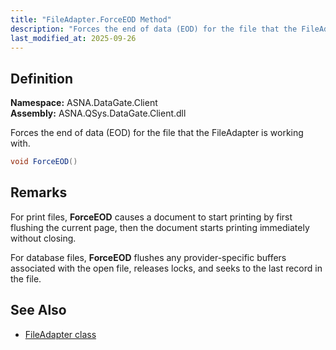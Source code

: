 ```yaml
---
title: "FileAdapter.ForceEOD Method"
description: "Forces the end of data (EOD) for the file that the FileAdapter is working with."
last_modified_at: 2025-09-26
---
```


## Definition

**Namespace:** ASNA.DataGate.Client  
**Assembly:** ASNA.QSys.DataGate.Client.dll


Forces the end of data (EOD) for the file that the FileAdapter is working with.

```cs
void ForceEOD()
```

## Remarks

For print files, **ForceEOD** causes a document to start printing by first flushing the current page, then the document starts printing immediately without closing.
 
For database files, **ForceEOD** flushes any provider-specific buffers associated with the open file, releases locks, and seeks to the last record in the file.



## See Also
- [FileAdapter class](file-adapter.html)
